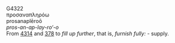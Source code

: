 G4322  
προσαναπληρόω  
prosanaplēroō  
*pros-an-ap-lay-ro‘-o*  
From [4314](g4314) and [378](g0378) to *fill* *up* *further*, that is,
*furnish* *fully:* - supply.  
